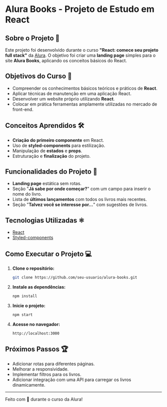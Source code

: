 # Alura Books - Projeto de Estudo em React

## Sobre o Projeto 📖

Este projeto foi desenvolvido durante o curso **"React: comece seu projeto full stack"** da [Alura](https://cursos.alura.com.br/course/react-crie-primeira-pagina-web). O objetivo foi criar uma **landing page** simples para o site **Alura Books**, aplicando os conceitos básicos do React.

## Objetivos do Curso 🎯

- Compreender os conhecimentos básicos teóricos e práticos de **React**.
- Aplicar técnicas de manutenção em uma aplicação React.
- Desenvolver um website próprio utilizando **React**.
- Colocar em prática ferramentas amplamente utilizadas no mercado de front-end.

## Conceitos Aprendidos 🛠️

- **Criação do primeiro componente** em React.
- Uso de **styled-components** para estilização.
- Manipulação de **estados** e **props**.
- Estruturação e **finalização** do projeto.

## Funcionalidades do Projeto 🚀

- **Landing page** estática sem rotas.
- Seção "**Já sabe por onde começar?**" com um campo para inserir o nome do livro.
- Lista de **últimos lançamentos** com todos os livros mais recentes.
- Seção "**Talvez você se interesse por...**" com sugestões de livros.

## Tecnologias Utilizadas ⚛️

- [React](https://reactjs.org/)
- [Styled-components](https://styled-components.com/)

## Como Executar o Projeto 💻

1. **Clone o repositório:**
   ```bash
   git clone https://github.com/seu-usuario/alura-books.git
   ```

2. **Instale as dependências:**
   ```bash
   npm install
   ```

3. **Inicie o projeto:**
   ```bash
   npm start
   ```

4. **Acesse no navegador:**
   ```
   http://localhost:3000
   ```

## Próximos Passos 🏆

- Adicionar rotas para diferentes páginas.
- Melhorar a responsividade.
- Implementar filtros para os livros.
- Adicionar integração com uma API para carregar os livros dinamicamente.

---

Feito com 💙 durante o curso da Alura!

